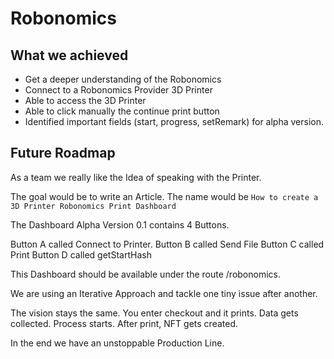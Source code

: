 # Robonomics

## What we achieved

- Get a deeper understanding of the Robonomics
- Connect to a Robonomics Provider 3D Printer
- Able to access the 3D Printer
- Able to click manually the continue print button
- Identified important fields (start, progress, setRemark) for alpha version.

## Future Roadmap

As a team we really like the Idea of speaking with the Printer.  

The goal would be to write an Article.
The name would be `How to create a 3D Printer Robonomics Print Dashboard`

The Dashboard Alpha Version 0.1 contains 4 Buttons.

Button A called Connect to Printer.
Button B called Send File 
Button C called Print
Button D called getStartHash

This Dashboard should be available under the route /robonomics.

We are using an Iterative Approach and tackle one tiny issue after another.

The vision stays the same. 
You enter checkout and it prints. 
Data gets collected. 
Process starts. 
After print, NFT gets created.

In the end we have an unstoppable Production Line.
